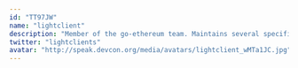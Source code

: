 ```yaml
---
id: "TT97JW"
name: "lightclient"
description: "Member of the go-ethereum team. Maintains several specifications, including `ethereum/execution-apis`. Co-author of EIP-3074."
twitter: "lightclients"
avatar: "http://speak.devcon.org/media/avatars/lightclient_wMTa1JC.jpg"
---
```

